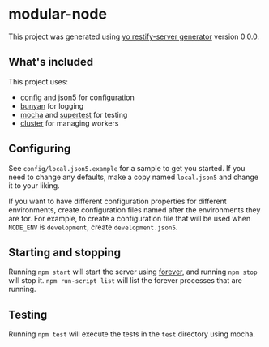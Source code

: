 # modular-node

This project was generated using [yo restify-server generator](
https://github.com/vsimonian/generator-restify-server) version
0.0.0.

## What's included

This project uses:

- [config](https://github.com/lorenwest/node-config) and [json5](
  http://json5.org) for configuration
- [bunyan](https://github.com/trentm/node-bunyan) for logging
- [mocha](http://visionmedia.github.io/mocha/) and [supertest](
  https://github.com/visionmedia/supertest) for testing
- [cluster](http://nodejs.org/docs/latest/api/cluster.html) for managing workers

## Configuring

See `config/local.json5.example` for a sample to get you started. If you need to
change any defaults, make a copy named `local.json5` and change it to your
liking.

If you want to have different configuration properties for different
environments, create configuration files named after the environments they are
for. For example, to create a configuration file that will be used when
`NODE_ENV` is `development`, create `development.json5`.

## Starting and stopping

Running `npm start` will start the server using [forever](
https://github.com/nodejitsu/forever), and running `npm stop` will stop it.
`npm run-script list` will list the forever processes that are running.

## Testing

Running `npm test` will execute the tests in the `test` directory using mocha.
